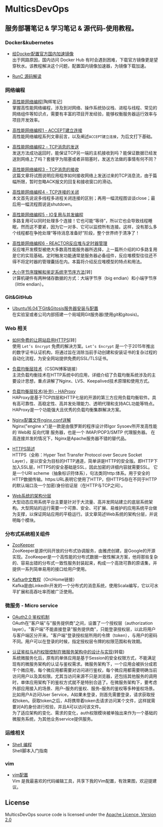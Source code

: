 # MulticsDevOps
## 服务部署笔记 & 学习笔记 & 源代码-使用教程。
### Docker&kubernetes
* [给Docker配置官方国内加速镜像](https://github.com/MulticsYin/MulticsDevOps/blob/master/Docker/%E7%BB%99Docker%E9%85%8D%E7%BD%AE%E5%AE%98%E6%96%B9%E5%9B%BD%E5%86%85%E5%8A%A0%E9%80%9F%E9%95%9C%E5%83%8F.md#给docker配置官方国内加速镜像)  
出于网路原因，国内访问 Docker Hub 有时会遇到困难，下载官方镜像更是望穿秋水。该教程解决这个问题，配置国内镜像加速器，为镜像下载加速。  

* [RunC 源码解读](https://github.com/MulticsYin/MulticsDevOps/blob/master/RunC/runc00.md#runc-源码解读)

### 网络编程
* [高性能网络编程](http://taohui.pub/?cat=9)[陶辉笔记]  
掌握高性能网络编程，涉及到对网络、操作系统协议栈、进程与线程、常见的网络组件等知识点，需要有丰富的项目开发经验，能够权衡服务器运行效率与项目开发效率。 

* [高性能网络编程1 - ACCEPT建立连接](https://github.com/MulticsYin/MulticsDevOps/blob/master/NetworkProgram/NetworkProgram00.md#高性能网络编程1---accept建立连接)  
高性能网络编程系列文章前言，以及阐述`ACCEPT建立连接`，为后文打下基础。  

* [高性能网络编程2 - TCP消息的发送](https://github.com/MulticsYin/MulticsDevOps/blob/master/NetworkProgram/NetworkProgram01.md#高性能网络编程2---tcp消息的发送)  
发送方法成功返回时，能保证TCP另一端的主机接收到吗？能保证数据已经发送到网络上了吗？套接字为阻塞或者非阻塞时，发送方法做的事情有何不同？  

* [高性能网络编程3 - TCP消息的接收](https://github.com/MulticsYin/MulticsDevOps/blob/master/NetworkProgram/NetworkProgram02.md#高性能网络编程3---tcp消息的接收)  
这篇文章将试图说明应用程序如何接收网络上发送过来的TCP消息流，由于篇幅所限，暂时忽略ACK报文的回复和接收窗口的滑动。  

* [高性能网络编程4 - TCP连接的关闭](https://github.com/MulticsYin/MulticsDevOps/blob/master/NetworkProgram/NetworkProgram03.md#高性能网络编程4---tcp连接的关闭)  
本文首先说说多线程多进程关闭连接的区别；再用一幅流程图谈谈close；最后用一幅流程图说说shutdown。  

* [高性能网络编程5 - IO复用与并发编程](https://github.com/MulticsYin/MulticsDevOps/blob/master/NetworkProgram/NetworkProgram04.md#高性能网络编程5---io复用与并发编程)  
多路复用可以同时处理多个连接！它也可能“等待”，所以它也会导致线程睡眠，然而这不要紧，因为它一对多、它可以监控所有连接。这样，没有那么多个线程都在争抢处理“等待消息准备好”阶段，整个世界终于清净了！  

* [高性能网络编程6 - REACTOR反应堆与定时器管理](https://github.com/MulticsYin/MulticsDevOps/blob/master/NetworkProgram/NetworkProgram05.md#高性能网络编程6---reactor反应堆与定时器管理)  
反应堆开发模型被绝大多数高性能服务器所选择，上一篇所介绍的IO多路复用是它的实现基础。定时触发功能通常是服务器必备组件，反应堆模型往往还不得不将定时器的管理囊括在内。本篇将介绍反应堆模型的特点和用法。  

* [大小字节序理解和鉴定系统字节序方法](https://github.com/MulticsYin/MulticsDevOps/blob/master/NetworkProgram/site.md#大小字节序理解和鉴定系统字节序方法)[转]  
计算机硬件有两种储存数据的方式：大端字节序（big endian）和小端字节序（little endian）。

### Git&GitHub
* [Ubuntu16.04下Git&Gitosis服务器安装与配置](https://github.com/MulticsYin/MulticsDevOps/blob/master/Git-Github/Ubuntu16.04%E4%B8%8BGit&Gitosis%E6%9C%8D%E5%8A%A1%E5%99%A8%E5%AE%89%E8%A3%85%E4%B8%8E%E9%85%8D%E7%BD%AE.md#ubuntu1604下gitgitosis服务器安装与配置)  
在实验室或者公司内部搭建一个局域网Git服务器(使用git和gitosis)。

### Web 相关
* [如何免费的让网站启用HTTPS](https://github.com/MulticsYin/MulticsDevOps/blob/master/Web/free_HTTPS.md)[转]  
使用 `Let’s Encrypt` 免费的解决方案。`Let’s Encrypt` 是一个于2015年推出的数字证书认证机构，将通过旨在消除当前手动创建和安装证书的复杂过程的自动化流程，为安全网站提供免费的SSL/TLS证书。  

* [负载均衡层技术](http://blog.csdn.net/column/details/load-balancing.html)（CSDN博客链接）  
主流负载均衡技术在HTTP系统中的应用，详细介绍了负载均衡系统涉及的主要设计思想，重点讲解了Nginx、LVS、Keepalived技术原理和使用方式。

* [负载均衡层技术(补充) - HAProxy](https://github.com/MulticsYin/MulticsDevOps/blob/master/Web/LoadBalancing.md)  
HAProxy是基于TCP四层和HTTP七层的开源的第三方应用负载均衡软件。具有高可靠性、高稳定性、高并发处理能力、透明代理和支持ACL功能等特点。HAProxy是一个功能强大且优秀的负载均衡集群解决方案。

* [Nginx配置文件nginx.conf详解](https://github.com/MulticsYin/MulticsDevOps/blob/master/Web/nginx_conf.md)  
Nginx("engine x")是一款是由俄罗斯的程序设计师Igor Sysoev所开发高性能的 Web和 反向代理 服务器，也是一个 IMAP/POP3/SMTP 代理服务器。
在高连接并发的情况下，Nginx是Apache服务器不错的替代品。  

* [HTTPS简述](https://github.com/MulticsYin/MulticsDevOps/blob/master/Web/https.md)  
HTTPS（全称：Hyper Text Transfer Protocol over Secure Socket Layer），是以安全为目标的HTTP通道，简单讲是HTTP的安全版。即HTTP下加入SSL层，HTTPS的安全基础是SSL，因此加密的详细内容就需要SSL。 它是一个URI scheme（抽象标识符体系），句法类同http:体系。用于安全的HTTP数据传输。https:URL表明它使用了HTTP，但HTTPS存在不同于HTTP的默认端口及一个加密/身份验证层（在HTTP与TCP之间）。  

* [Web系统的架构分层](https://github.com/MulticsYin/MulticsDevOps/blob/master/Web/WebSystem.md)  
大型动态应用系统平台主要是针对于大流量、高并发网站建立的底层系统架构。大型网站的运行需要一个可靠、安全、可扩展、易维护的应用系统平台做为支撑，以保证网站应用的平稳运行。该文章简述Web系统的架构分层，并说明每个模块。  

### 分布式系统相关组件
* [ZooKeeper](https://github.com/MulticsYin/MulticsDevOps/blob/master/DistributedSystems/Zookeeper.md)  
ZooKeeper是源代码开放的分布式协调服务，由雅虎创建，是Google的开源实现。ZooKeeper是一个高性能的分布式数据一致性解决方案，他将那些复杂的、容易出错的分布式一致性服务封装起来，构成一个高效可靠的原语集，并提供一系列简单易用的接口给用户使用。  

* [Kafka中文教程](http://www.orchome.com/kafka/index)（OrcHome链接）  
Kafka是由LinkedIn开发的一个分布式的消息系统，使用Scala编写，它以可水平扩展和高吞吐率而被广泛使用。  

### 微服务 - Micro service
* [OAuth2.0 鉴权机制](https://github.com/MulticsYin/MulticsDevOps/blob/master/MicroService/OAuth2.0.md#oauth20-鉴权机制)  
OAuth在"客户端"与"服务提供商"之间，设置了一个授权层（authorization layer）。"客户端"不能直接登录"服务提供商"，只能登录授权层，以此将用户与客户端区分开来。"客户端"登录授权层所用的令牌（token），与用户的密码不同。用户可以在登录的时候，指定授权层令牌的权限范围和有效期。  

* [认证鉴权与API权限控制在微服务架构中的设计与实现](http://blueskykong.com/categories/Security/)(转载)  
系统微服务化后，原有的单体应用是基于Session的安全权限方式，不能满足现有的微服务架构的认证与鉴权需求。微服务架构下，一个应用会被拆分成若干个微应用，每个微应用都需要对访问进行鉴权，每个微应用都需要明确当前访问用户以及其权限。尤其当访问来源不只是浏览器，还包括其他服务的调用时，单体应用架构下的鉴权方式就不是特别合适了。在微服务架构下，要考虑外部应用接入的场景、用户–服务的鉴权、服务–服务的鉴权等多种鉴权场景。  
比如用户A访问User Service，A如果未登录，则首先需要登录，请求获取授权token。获取token之后，A将携带着token去请求访问某个文件，这样就需要对A的身份进行校验，并且A可以访问该文件。  
为了适应架构的变化、需求的变化，auth权限模块被单独出来作为一个基础的微服务系统，为其他业务service提供服务。

### 运维相关
* [Shell 编程](https://github.com/MulticsYin/MulticsDevOps/blob/master/Ops/shell.md#综合案例)  
Shell脚本入门指南

### vim
* [vim配置](https://github.com/MulticsYin/MulticsDevOps/blob/master/Vim/vimCongig.md#vim配置)  
Vim 是我最喜欢的代码编辑工具，共享下我的Vim配置，有效果图，欢迎提建议。



## License

MulticsDevOps source code is licensed under the 
[Apache Licence, Version 2.0](http://www.apache.org/licenses/LICENSE-2.0.html)
